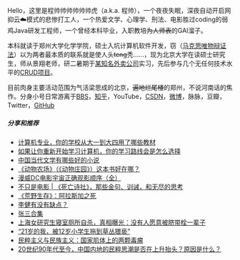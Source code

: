 Hello，这里是程帅帅帅帅帅帅虎（a.k.a. 程帅），一个夜夜失眠，深夜自动开启网抑云☁️模式的悲惨打工人，一个热爱文学、心理学、刑法、电影胜过coding的弱鸡Java研发工程师，一个曾经本科毕业，入职教培~~为人师表~~的GAI溜子。

本科就读于郑州大学化学学院，硕士入坑计算机软件开发，窃（[马克思唯物辩证法](https://baike.baidu.com/item/%E5%94%AF%E7%89%A9%E8%BE%A9%E8%AF%81%E6%B3%95/719434)）以为两者最本质的联系就是使人头~~teng~~秃......，现为北京大学在读硕士研究生，师从景翔老师，研二暑期于[某知名外卖公司](https://about.meituan.com/home)实习，先后参与几个无任何技术水平的[CRUD项目](https://en.wikipedia.org/wiki/HTTP_404)。

目前肉身主要活动范围为气活梁思成的北京，~~遍地烂尾楼~~的郑州，不说河南话的焦作。分身小号日常游离于[BBS](https://bbs.pku.edu.cn/v2/home.php)，[知乎](https://www.zhihu.com/people/Abdullah-Hanafi)，YouTube，[CSDN](https://blog.csdn.net/weixin_50850749?spm=1000.2123.3001.5343)，[微博](https://weibo.com/abdullahhanafi)，脉脉，豆瓣，Twitter，[GitHub](https://github.com/Abdullah-Hanafi)



##### 分享和推荐

- [计算机专业，你的学校从大一到大四用了哪些教材](https://www.zhihu.com/question/49465438/answer/1204499050)
- [如果让你重新开始学习计算机，你的学习路线会是怎么选择](https://www.zhihu.com/question/492545174/answer/2173833512)
- [中国当代文学有哪些好的小说](https://www.zhihu.com/question/23931133/answer/26615005)
- [《动物农场》（《动物庄园》）这本书好在哪？](https://www.zhihu.com/question/21452129/answer/417986334)
- [漫威DC电影宇宙正确观影顺序（全）](https://zhuanlan.zhihu.com/p/61522806)
- [不只是电影 | 《死亡诗社》，那些金句、训诫，和无尽的思考](https://zhuanlan.zhihu.com/p/53868283)
- [《荒野生存》：阿拉斯加之死](https://zhuanlan.zhihu.com/p/33025356)
- [李健有没有缺点？](https://www.zhihu.com/question/267157959/answer/359530933)
- [张三合集](https://www.bilibili.com/video/BV1dj411f7vb?spm_id_from=333.337.search-card.all.click&vd_source=5925754a94875c62f1e28b2f569cd1ef)
- [上海女研究生寝室厕所自杀，真相曝光：没有人愿意被脐带栓一辈子](https://zhuanlan.zhihu.com/p/540944607)
- [“21岁的我，被12岁小学生拖到草丛猥亵”](https://zhuanlan.zhihu.com/p/555037139)
- [民粹主义与民族主义：国家肌体上的两颗毒瘤](https://zhuanlan.zhihu.com/p/129119209)
- [20世纪90年代至今，中国内地的民粹思潮是否在上升抬头？原因是什么？](https://www.zhihu.com/question/20237300/answer/14438539)